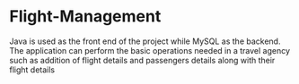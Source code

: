 # Flight-Management
Java is used as the front end of the project while MySQL as the backend. The application can perform the basic operations needed in a travel agency such as addition of flight details and passengers details along with their flight details
